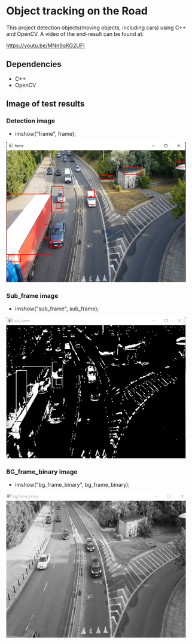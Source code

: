 # Object tracking on the Road

This project detection objects(moving objects, including cars) using C++ and OpenCV. A video of the end-result can be found at:

https://youtu.be/MNn9qKG2UFI


## Dependencies
* C++
* OpenCV

    
    
## Image of test results
### Detection image
* imshow("frame", frame);
<img src="https://github.com/moonseobHwang/OpenCV_Cpp/blob/main/Github_img/KakaoTalk_20211124_200410305_02.png" width="480" alt="Combined Image" />

### Sub_frame image
* imshow("sub_frame", sub_frame);
<img src="https://github.com/moonseobHwang/OpenCV_Cpp/blob/main/Github_img/KakaoTalk_20211124_200410305_01.png" width="480" alt="Combined Image" />

### BG_frame_binary image
* imshow("bg_frame_binary", bg_frame_binary);
<img src="https://github.com/moonseobHwang/OpenCV_Cpp/blob/main/Github_img/KakaoTalk_20211124_200410305.png" width="480" alt="Combined Image" />
